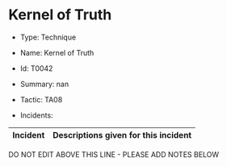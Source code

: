 # Kernel of Truth

* Type: Technique

* Name: Kernel of Truth

* Id: T0042

* Summary: nan

* Tactic: TA08

* Incidents:

| Incident | Descriptions given for this incident |
| -------- | -------------------- |

DO NOT EDIT ABOVE THIS LINE - PLEASE ADD NOTES BELOW